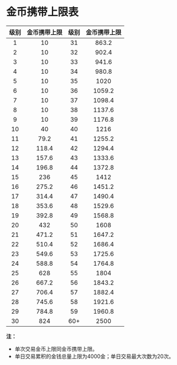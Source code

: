 # 金币携带上限表

| 级别 | 金币携带上限 | 级别 | 金币携带上限 |
| :--: | :----------: | :--: | :----------: |
|  1   |      10      |  31  |    863.2     |
|  2   |      10      |  32  |    902.4     |
|  3   |      10      |  33  |    941.6     |
|  4   |      10      |  34  |    980.8     |
|  5   |      10      |  35  |     1020     |
|  6   |      10      |  36  |    1059.2    |
|  7   |      10      |  37  |    1098.4    |
|  8   |      10      |  38  |    1137.6    |
|  9   |      10      |  39  |    1176.8    |
|  10  |      40      |  40  |     1216     |
|  11  |     79.2     |  41  |    1255.2    |
|  12  |    118.4     |  42  |    1294.4    |
|  13  |    157.6     |  43  |    1333.6    |
|  14  |    196.8     |  44  |    1372.8    |
|  15  |     236      |  45  |     1412     |
|  16  |    275.2     |  46  |    1451.2    |
|  17  |    314.4     |  47  |    1490.4    |
|  18  |    353.6     |  48  |    1529.6    |
|  19  |    392.8     |  49  |    1568.8    |
|  20  |     432      |  50  |     1608     |
|  21  |    471.2     |  51  |    1647.2    |
|  22  |    510.4     |  52  |    1686.4    |
|  23  |    549.6     |  53  |    1725.6    |
|  24  |    588.8     |  54  |    1764.8    |
|  25  |     628      |  55  |     1804     |
|  26  |    667.2     |  56  |    1843.2    |
|  27  |    706.4     |  57  |    1882.4    |
|  28  |    745.6     |  58  |    1921.6    |
|  29  |    784.8     |  59  |    1960.8    |
|  30  |     824      | 60+  |     2500     |

**注：**

* 单次交易金币上限同金币携带上限。
* 单日交易累积的金钱总量上限为4000金；单日交易最大次数为20次。
